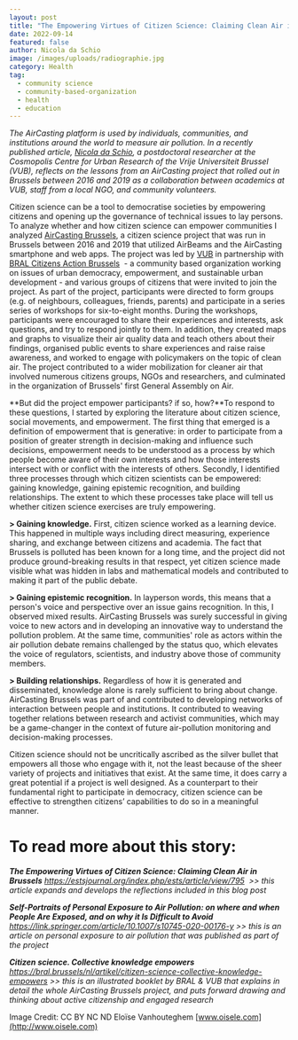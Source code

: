 ```yaml
---
layout: post
title: "The Empowering Virtues of Citizen Science: Claiming Clean Air in Brussels"
date: 2022-09-14
featured: false
author: Nicola da Schio
image: /images/uploads/radiographie.jpg
category: Health
tag:
  - community science
  - community-based-organization
  - health
  - education
---
```

*The AirCasting platform is used by individuals, communities, and institutions around the world to measure air pollution. In a recently published article, [Nicola da Schio](https://www.cosmopolis.be/people/nicola-da-schio), a postdoctoral researcher at the Cosmopolis Centre for Urban Research of the Vrije Universiteit Brussel (VUB), reflects on the lessons from an AirCasting project that rolled out in Brussels between 2016 and 2019 as a collaboration between academics at VUB, staff from a local NGO, and community volunteers.*

Citizen science can be a tool to democratise societies by empowering citizens and opening up the governance of technical issues to lay persons. To analyze whether and how citizen science can empower communities I analyzed [AirCasting Brussels](https://www.cosmopolis.be/research/aircastingbxl), a citizen science project that was run in Brussels between 2016 and 2019 that utilized AirBeams and the AirCasting smartphone and web apps. The project was led by [VUB](https://www.vub.be/) in partnership with [BRAL Citizens Action Brussels](https://bral.brussels/)  - a community based organization working on issues of urban democracy, empowerment, and sustainable urban development - and various groups of citizens that were invited to join the project. As part of the project, participants were directed to form groups (e.g. of neighbours, colleagues, friends, parents) and participate in a series series of workshops for six-to-eight months. During the workshops, participants were encouraged to share their experiences and interests, ask questions, and try to respond jointly to them. In addition, they created maps and graphs to visualize their air quality data and teach others about their findings, organised public events to share experiences and raise raise awareness, and worked to engage with policymakers on the topic of clean air. The project contributed to a wider mobilization for cleaner air that involved numerous citizens groups, NGOs and researchers, and culminated in the organization of Brussels' first General Assembly on Air.

**But did the project empower participants? if so, how?**To respond to these questions, I started by exploring the literature about citizen science, social movements, and empowerment. The first thing that emerged is a definition of empowerment that is generative: in order to participate from a position of greater strength in decision-making and influence such decisions, empowerment needs to be understood as a process by which people become aware of their own interests and how those interests intersect with or conflict with the interests of others. Secondly, I identified three processes through which citizen scientists can be empowered: gaining knowledge, gaining epistemic recognition, and building relationships. The extent to which these processes take place will tell us whether citizen science exercises are truly empowering.

**\> Gaining knowledge.** First, citizen science worked as a learning device. This happened in multiple ways including direct measuring, experience sharing, and exchange between citizens and academia. The fact that Brussels is polluted has been known for a long time, and the project did not produce ground-breaking results in that respect, yet citizen science made visible what was hidden in labs and mathematical models and contributed to making it part of the public debate.

**\> Gaining epistemic recognition.** In layperson words, this means that a person's voice and perspective over an issue gains recognition. In this, I observed mixed results. AirCasting Brussels was surely successful in giving voice to new actors and in developing an innovative way to understand the pollution problem. At the same time, communities' role as actors within the air pollution debate remains challenged by the status quo, which elevates the voice of regulators, scientists, and industry above those of community members.

**\> Building relationships.** Regardless of how it is generated and disseminated, knowledge alone is rarely sufficient to bring about change. AirCasting Brussels was part of and contributed to developing networks of interaction between people and institutions. It contributed to weaving together relations between research and activist communities, which may be a game-changer in the context of future air-pollution monitoring and decision-making processes.

Citizen science should not be uncritically ascribed as the silver bullet that empowers all those who engage with it, not the least because of the sheer variety of projects and initiatives that exist. At the same time, it does carry a great potential if a project is well designed. As a counterpart to their fundamental right to participate in democracy, citizen science can be effective to strengthen citizens’ capabilities to do so in a meaningful manner.

# To read more about this story:

***The Empowering Virtues of Citizen Science: Claiming Clean Air in Brussels** <https://estsjournal.org/index.php/ests/article/view/795>  >> this article expands and develops the reflections included in this blog post*

***Self-Portraits of Personal Exposure to Air Pollution: on where and when People Are Exposed, and on why it Is Difficult to Avoid** <https://link.springer.com/article/10.1007/s10745-020-00176-y> >> this is an article on personal exposure to air pollution that was published as part of the project*

***Citizen science. Collective knowledge empowers** <https://bral.brussels/nl/artikel/citizen-science-collective-knowledge-empowers> >> this is an illustrated booklet by BRAL & VUB that explains in detail the whole AirCasting Brussels project, and puts forward drawing and thinking about active citizenship and engaged research*

Image Credit: CC BY NC ND Eloïse Vanhouteghem [www.oisele.com](http://www.oisele.com)